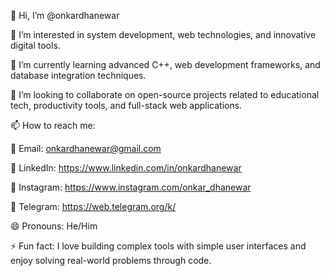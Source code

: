 👋 Hi, I’m @onkardhanewar

👀 I’m interested in system development, web technologies, and innovative digital tools.

🌱 I’m currently learning advanced C++, web development frameworks, and database integration techniques.

💞️ I’m looking to collaborate on open-source projects related to educational tech, productivity tools, and full-stack web applications.

📫 How to reach me:

📧 Email: onkardhanewar@gmail.com

🔗 LinkedIn: https://www.linkedin.com/in/onkardhanewar

📸 Instagram: https://www.instagram.com/onkar_dhanewar



💬 Telegram: https://web.telegram.org/k/

😄 Pronouns: He/Him

⚡ Fun fact: I love building complex tools with simple user interfaces and enjoy solving real-world problems through code.

